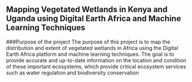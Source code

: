 
## Mapping Vegetated Wetlands in Kenya and Uganda using Digital Earth Africa and Machine Learning Techniques
###Purpose of the project
The purpose of this project is to map the distribution and extent of vegetated wetlands in Africa using the Digital Earth Africa platform and machine learning techniques. The goal is to provide accurate and up-to-date information on the location and condition of these important ecosystems, which provide critical ecosystem services such as water regulation and biodiversity conservation
